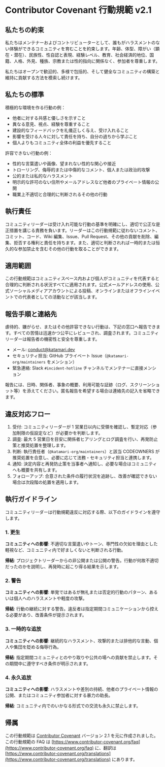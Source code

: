 # Contributor Covenant 行動規範 v2.1

## 私たちの約束

私たちはメンテナーおよびコントリビューターとして、誰もがハラスメントのない体験ができるコミュニティを育むことを約束します。年齢、体型、障がい（顕在・潜在）、民族性、性自認と表現、経験レベル、教育、社会経済的地位、国籍、人格、外見、種族、宗教または性的指向に関係なく、参加者を尊重します。

私たちはオープンで歓迎的、多様で包括的、そして健全なコミュニティの構築と維持に貢献する方法を模索し続けます。

## 私たちの標準

積極的な環境を作る行動の例：

- 他者に対する共感と優しさを示すこと
- 異なる意見、視点、経験を尊重すること
- 建設的なフィードバックを礼儀正しく与え、受け入れること
- 影響を受ける人々に対して責任を持ち、自分の過ちから学ぶこと
- 個人よりもコミュニティ全体の利益を優先すること

許容できない行動の例：

- 性的な言葉遣いや画像、望まれない性的な関心や接近
- トローリング、侮辱的または中傷的なコメント、個人または政治的攻撃
- 公的または私的なハラスメント
- 明示的な許可のない住所やメールアドレスなど他者のプライベート情報の公開
- 職業上不適切と合理的に判断されるその他の行動

## 執行責任

コミュニティリーダーは受け入れ可能な行動の基準を明確にし、適切で公正な是正措置を講じる責務を負います。リーダーはこの行動規範に従わないコメント、コミット、コード、Wiki 編集、Issue、Pull Request、その他の貢献を削除、編集、拒否する権利と責任を持ちます。また、適切と判断されれば一時的または恒久的な参加禁止を含むその他の行動を取ることができます。

## 適用範囲

この行動規範はコミュニティスペース内および個人がコミュニティを代表すると合理的に判断される状況すべてに適用されます。公式メールアドレスの使用、公式ソーシャルメディアアカウントによる投稿、オンラインまたはオフラインイベントでの代表者としての活動などが該当します。

## 報告手順と連絡先

虐待的、嫌がらせ、またはその他許容できない行動は、下記の窓口へ報告できます。すべての苦情は迅速かつ公平にレビューされ、調査されます。コミュニティリーダーは報告者の機密性と安全を尊重します。

- メール: [conduct@katamari.dev](mailto:conduct@katamari.dev)
- セキュリティ担当: GitHub プライベート Issue（`@katamari-org/maintainers` をメンション）
- 緊急連絡: Slack `#incident-hotline` チャンネルでメンテナーに直接メンション

報告には、日時、関係者、事象の概要、利用可能な証跡（ログ、スクリーンショット等）を添えてください。匿名報告を希望する場合は連絡先の記入を省略できます。

## 違反対応フロー

1. 受付: コミュニティリーダーが 1 営業日以内に受領を確認し、暫定対応（参加制限の仮設定など）が必要かを判断します。
2. 調査: 最大 5 営業日を目安に関係者ヒアリングとログ調査を行い、再発防止策と推奨処置を整理します。
3. 判断: 執行責任者（`@katamari-org/maintainers`）と該当 CODEOWNERS が推奨処置を合意し、必要に応じて法務・セキュリティ担当と連携します。
4. 通知: 決定内容と再発防止策を当事者へ通知し、必要な場合はコミュニティへも概要を共有します。
5. フォローアップ: 合意された条件の履行状況を追跡し、改善が確認できない場合は次段階の処置を適用します。

## 執行ガイドライン

コミュニティリーダーは行動規範違反に対応する際、以下のガイドラインを遵守します。

### 1. 更生

**コミュニティへの影響**: 不適切な言葉遣いやトーン、専門性の欠如を理由とした軽視など、コミュニティ内で好ましくないと判断される行動。

**帰結**: プロジェクトリーダーからの非公開または公開の警告。行動が何故不適切だったのかを説明し、再発時に起こり得る結果を示します。

### 2. 警告

**コミュニティへの影響**: 単発ではあるが無礼または否定的行動のパターン、あるいは個人へのハラスメントや軽度の攻撃。

**帰結**: 行動の継続に対する警告。違反者は指定期間コミュニケーションから控える必要があり、改善条件が提示されます。

### 3. 一時的な追放

**コミュニティへの影響**: 継続的なハラスメント、攻撃的または排他的な言動、個人や集団を貶める侮辱行為。

**帰結**: 指定期間コミュニティとのやり取りや公共の場への貢献を禁止します。その期間中に遵守すべき条件が明示されます。

### 4. 永久追放

**コミュニティへの影響**: ハラスメントや差別の持続、他者のプライベート情報の公開、またはコミュニティ参加者に対する暴力の助長。

**帰結**: コミュニティ内でのいかなる形式での交流も永久に禁止します。

## 帰属

この行動規範は [Contributor Covenant](https://www.contributor-covenant.org/version/2/1/code_of_conduct.html) バージョン 2.1 を元に作成されました。この行動規範の FAQ は [https://www.contributor-covenant.org/faq](https://www.contributor-covenant.org/faq) に、翻訳は [https://www.contributor-covenant.org/translations](https://www.contributor-covenant.org/translations) にあります。

